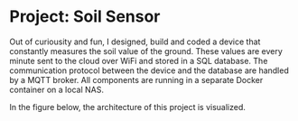 # Project: Soil Sensor
Out of curiousity and fun, I designed, build and coded a device that constantly measures the soil value of the ground. These values are every minute sent to the cloud over WiFi and stored in a SQL database. The communication protocol between the device and the database are handled by a MQTT broker. All components are running in a separate Docker container on a local NAS. 

In the figure below, the architecture of this project is visualized. 


